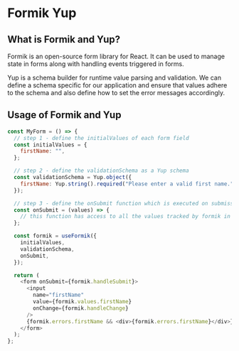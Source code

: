# Formik Yup

## What is Formik and Yup?

Formik is an open-source form library for React. It can be used to manage state in forms along with handling events triggered in forms.

Yup is a schema builder for runtime value parsing and validation. We can define a schema specific for our application and ensure that values adhere to the schema and also define how to set the error messages accordingly.

## Usage of Formik and Yup

```js
const MyForm = () => {
  // step 1 - define the initialValues of each form field
  const initialValues = {
    firstName: "",
  };

  // step 2 - define the validationSchema as a Yup schema
  const validationSchema = Yup.object({
    firstName: Yup.string().required("Please enter a valid first name."),
  });

  // step 3 - define the onSubmit function which is executed on submission of the form
  const onSubmit = (values) => {
    // this function has access to all the values tracked by formik in state
  };

  const formik = useFormik({
    initialValues,
    validationSchema,
    onSubmit,
  });

  return (
    <form onSubmit={formik.handleSubmit}>
      <input
        name="firstName"
        value={formik.values.firstName}
        onChange={formik.handleChange}
      />
      {formik.errors.firstName && <div>{formik.errors.firstName}</div>}
    </form>
  );
};
```
